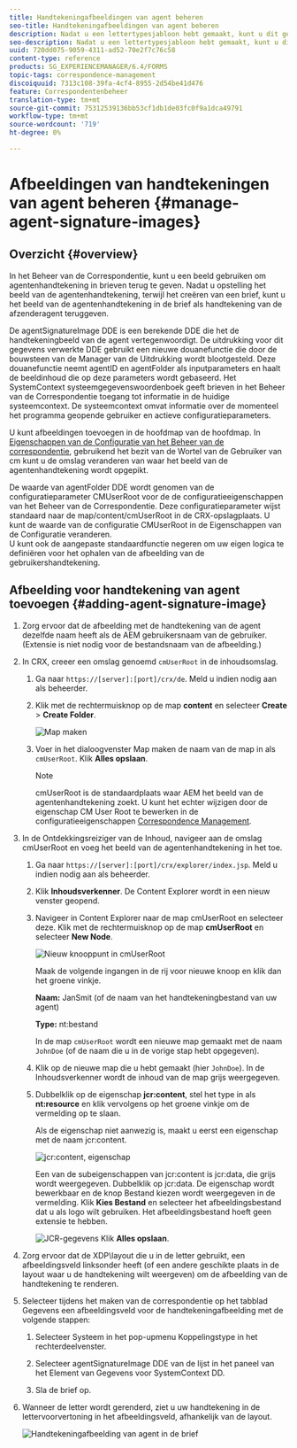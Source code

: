 ```yaml
---
title: Handtekeningafbeeldingen van agent beheren
seo-title: Handtekeningafbeeldingen van agent beheren
description: Nadat u een lettertypesjabloon hebt gemaakt, kunt u dit gebruiken om correspondentie te maken in AEM Forms door gegevens, inhoud en bijlagen te beheren.
seo-description: Nadat u een lettertypesjabloon hebt gemaakt, kunt u dit gebruiken om correspondentie te maken in AEM Forms door gegevens, inhoud en bijlagen te beheren.
uuid: 720dd075-9059-4311-ad52-70e2f7c76c58
content-type: reference
products: SG_EXPERIENCEMANAGER/6.4/FORMS
topic-tags: correspondence-management
discoiquuid: 7313c108-39fa-4cf4-8955-2d54be41d476
feature: Correspondentenbeheer
translation-type: tm+mt
source-git-commit: 75312539136bb53cf1db1de03fc0f9a1dca49791
workflow-type: tm+mt
source-wordcount: '719'
ht-degree: 0%

---
```



# Afbeeldingen van handtekeningen van agent beheren {#manage-agent-signature-images}

## Overzicht {#overview}

In het Beheer van de Correspondentie, kunt u een beeld gebruiken om agentenhandtekening in brieven terug te geven. Nadat u opstelling het beeld van de agentenhandtekening, terwijl het creëren van een brief, kunt u het beeld van de agentenhandtekening in de brief als handtekening van de afzenderagent teruggeven.

De agentSignatureImage DDE is een berekende DDE die het de handtekeningbeeld van de agent vertegenwoordigt. De uitdrukking voor dit gegevens verwerkte DDE gebruikt een nieuwe douanefunctie die door de bouwsteen van de Manager van de Uitdrukking wordt blootgesteld. Deze douanefunctie neemt agentID en agentFolder als inputparameters en haalt de beeldinhoud die op deze parameters wordt gebaseerd. Het SystemContext systeemgegevenswoordenboek geeft brieven in het Beheer van de Correspondentie toegang tot informatie in de huidige systeemcontext. De systeemcontext omvat informatie over de momenteel het programma geopende gebruiker en actieve configuratieparameters.

U kunt afbeeldingen toevoegen in de hoofdmap van de hoofdmap. In [Eigenschappen van de Configuratie van het Beheer van de correspondentie](/help/forms/using/cm-configuration-properties.md), gebruikend het bezit van de Wortel van de Gebruiker van cm kunt u de omslag veranderen van waar het beeld van de agentenhandtekening wordt opgepikt.

De waarde van agentFolder DDE wordt genomen van de configuratieparameter CMUserRoot voor de de configuratieeigenschappen van het Beheer van de Correspondentie. Deze configuratieparameter wijst standaard naar de map/content/cmUserRoot in de CRX-opslagplaats. U kunt de waarde van de configuratie CMUserRoot in de Eigenschappen van de Configuratie veranderen.\
U kunt ook de aangepaste standaardfunctie negeren om uw eigen logica te definiëren voor het ophalen van de afbeelding van de gebruikershandtekening.

## Afbeelding voor handtekening van agent toevoegen {#adding-agent-signature-image}

1. Zorg ervoor dat de afbeelding met de handtekening van de agent dezelfde naam heeft als de AEM gebruikersnaam van de gebruiker. (Extensie is niet nodig voor de bestandsnaam van de afbeelding.)
1. In CRX, creeer een omslag genoemd `cmUserRoot` in de inhoudsomslag.

   1. Ga naar `https://[server]:[port]/crx/de`. Meld u indien nodig aan als beheerder.

   1. Klik met de rechtermuisknop op de map **content** en selecteer **Create** > **Create Folder**.

      ![Map maken](assets/1_createnode_cmuserroot.png)

   1. Voer in het dialoogvenster Map maken de naam van de map in als `cmUserRoot`. Klik **Alles opslaan**.

      >[!NOTE]
      >
      >cmUserRoot is de standaardplaats waar AEM het beeld van de agentenhandtekening zoekt. U kunt het echter wijzigen door de eigenschap CM User Root te bewerken in de configuratieeigenschappen [Correspondence Management](/help/forms/using/cm-configuration-properties.md).

1. In de Ontdekkingsreiziger van de Inhoud, navigeer aan de omslag cmUserRoot en voeg het beeld van de agentenhandtekening in het toe.

   1. Ga naar `https://[server]:[port]/crx/explorer/index.jsp`. Meld u indien nodig aan als beheerder.
   1. Klik **Inhoudsverkenner**. De Content Explorer wordt in een nieuw venster geopend.
   1. Navigeer in Content Explorer naar de map cmUserRoot en selecteer deze. Klik met de rechtermuisknop op de map **cmUserRoot** en selecteer **New Node**.

      ![Nieuw knooppunt in cmUserRoot](assets/2_cmuserroot_newnode.png)

      Maak de volgende ingangen in de rij voor nieuwe knoop en klik dan het groene vinkje.

      **Naam:** JanSmit (of de naam van het handtekeningbestand van uw agent)

      **Type:** nt:bestand

      In de map `cmUserRoot` wordt een nieuwe map gemaakt met de naam `JohnDoe` (of de naam die u in de vorige stap hebt opgegeven).

   1. Klik op de nieuwe map die u hebt gemaakt (hier `JohnDoe`). In de Inhoudsverkenner wordt de inhoud van de map grijs weergegeven.

   1. Dubbelklik op de eigenschap **jcr:content**, stel het type in als **nt:resource** en klik vervolgens op het groene vinkje om de vermelding op te slaan.

      Als de eigenschap niet aanwezig is, maakt u eerst een eigenschap met de naam jcr:content.

      ![jcr:content, eigenschap](assets/3_jcrcontentntresource.png)

      Een van de subeigenschappen van jcr:content is jcr:data, die grijs wordt weergegeven. Dubbelklik op jcr:data. De eigenschap wordt bewerkbaar en de knop Bestand kiezen wordt weergegeven in de vermelding. Klik **Kies Bestand** en selecteer het afbeeldingsbestand dat u als logo wilt gebruiken. Het afbeeldingsbestand hoeft geen extensie te hebben.

      ![JCR-gegevens](assets/5_jcrdata.png)
   Klik **Alles opslaan**.

1. Zorg ervoor dat de XDP\layout die u in de letter gebruikt, een afbeeldingsveld linksonder heeft (of een andere geschikte plaats in de layout waar u de handtekening wilt weergeven) om de afbeelding van de handtekening te renderen.
1. Selecteer tijdens het maken van de correspondentie op het tabblad Gegevens een afbeeldingsveld voor de handtekeningafbeelding met de volgende stappen:

   1. Selecteer Systeem in het pop-upmenu Koppelingstype in het rechterdeelvenster.

   1. Selecteer agentSignatureImage DDE van de lijst in het paneel van het Element van Gegevens voor SystemContext DD.

   1. Sla de brief op.

1. Wanneer de letter wordt gerenderd, ziet u uw handtekening in de lettervoorvertoning in het afbeeldingsveld, afhankelijk van de layout.

   ![Handtekeningafbeelding van agent in de brief](assets/letterwithsignature.png)

